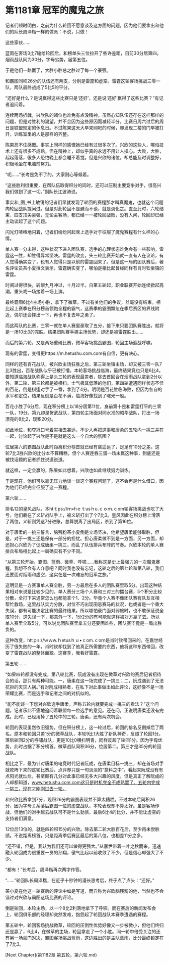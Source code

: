 # 第1181章 冠军的魔鬼之旅

记者们顿时明白，之前为什么轮回不愿意谈及这方面的问题，因为他们要拿出和他们的队长周泽楷一样的做派：不说，只做！

这些家伙……

蓝雨在客场3比7输给轮回后，和榜单头三位拉开了些许差距，目前30分居第四。烟雨战队同为30分，字母劣势，居第五位。

于是他们一路赢了，大胜小胜总之胜过了每一个豪强。

和霸图同积26分的队伍还有两支，分别是雷霆和虚空。雷霆这轮客场挑战三零一队，两队最终战成了5比5的平分。

“还好是什么？是说赢得这些比赛只是‘还好’，还是说‘还好’赢得了这些比赛？”有记者追问着。

连续两场折戟，兴欣队的诸位也难免有点没精神。虽然心知队伍还存在这样那样的问题，但是对胜利的渴望，并不会因为这些原因而减轻半分。比赛日周六过后的周日是联盟规定的休息日。不过陈果这天大早来网吧的时候，却发现二楼的门早被打开，训练室里的人是那样的齐整。

陈果忍不住感慨。事实上同样的感慨她已经有过很多次了。兴欣的这些人，哪怕技术上还有很多不成熟，但在精神上，却似乎真的永远不用让人操心。大败，大胜，起起落落，很多人恐怕晚上都会睡不着觉。但是兴欣的诸位，却总能及时调整好，积极地坐在电脑前努力。

“呃……”长考是免不了的，大家耐心等候着。

“这些胜利很重要，在帮队伍取得积分的同时，还可以压制主要竞争对手，很高兴我们做到了这一切。”副队长江波涛说。

事实和_图_书上敏锐的记者们早就发现了轮回的赛程那才叫真魔鬼，也就这个问题向轮回战队提问过。但是对此轮回不是避而不谈，就是淡化之。直至此时，六轮结束，四支顶尖豪强，无论主客场，都已经一一被轮回战败，没有人问，轮回却已经主动谈起了这个问题。

闪光灯喳喳地闪着，记者们纷纷问起席上选手对于征服了魔鬼赛程有什么样的心情。

单人赛一分未得，这种状况下进入团队赛，选手的心理状态难免会有一些影响。雷霆这一胜，却胜得异常坚决。雷霆的改变，头三轮比赛开始就一直有人在议论，有人觉得确实变了，也有人觉得只是以前的雷霆回来了。但是这一局的团队赛后，著名评论员茶小夏撰文表示，雷霆确实变了，哪怕是相比起曾经同样有肖时钦坐镇的雷霆。

时间过得很快，转眼九月冲过，十月过半。自第五轮起，职业联赛开始连续掀起高潮，重头戏一场接着一场上演。

最终霸图6比4主场小胜，拿下了微草，不过有关他们的争议，丝毫没有结束。相比起上赛季在积分榜首领跑全程的霸气，这赛季的霸图飘忽在季后赛区的界线附近，偶尔还会摔出一下，再也不复去年之勇了。

而这两队的比赛，三零一就在单人赛里豪取了五分，接下来只要团队赛胜出，就将是一场10比0的完胜。结果团队赛手握主场优势，却还是被雷霆胜出……

而后的第六轮，又是两场重磅比赛，微草客场挑战霸图，轮回主场迎战呼啸。

现有的雷霆，变得更https://m.hetushu.com.com有自信，更有决心。

同样的还有百花战队，被兴欣主场狂胜之后，第三轮坐镇主场，却又被三零一队7比3胜出，百花战队似乎已被打懵。本轮客场挑战临海，最终结果竟也只是6比4。要知道临海战队称得上是头三轮的表现最差者，除去首回合在烟雨战队拿到2分以外，第二轮、第三轮都是被横扫。士气极其低落的他们，第四轮遭遇同样状态不佳的百花，倒是棋逢对手了一番，拿到了4分。明明是百花胜临海败，但因为各自的水平和定位，结果反倒是百花不满，临海好像找到了曙光一般。

百花小胜了6分后，现在积分榜上以18分居第11位，身前第十是和雷霆打平的三零一队，19分。第九却是贺武战队，第四轮主场面对同水准的昭华战队，打出一场漂亮的8比2，现积20分。

如此地位，和夺冠口号着实相去甚远，不少人再把这事和唐柔的五轮内一挑三并在一起，讨论起了兴欣是不是就是这么一个自大的氛围？

位居第六的霸图战队此时距离积分榜首就已经有些遥远了，足足有10分之差。这轮7比3胜兴欣的比分本不算糟糕，但个人赛连吞三蛋一场未赢这种事，到底还是被找话题的记者抓住说道说道。

就这样，一定会赢的，陈果如此想着。兴欣也如此继续努力训练。

于是现在，他们可以毫无压力地谈一谈这个赛程问题了，这不会再是什么借口，因为他们已经完全征服了这一赛程。

第六轮……

排名12的皇风战队，本htｔps://ｍ•hｅｔusｈu.ｃｏｍ.ｃom轮客场挑战也吃了大亏，他们栽在了义斩战队手上，被义斩打出了个7比3。皇风因此在积分榜上滑落了两位，义斩则凭这7分进账，总算脱离了出局区，杀到了第16位。

对于唐柔的一挑三誓言，脑残粉茶小夏倒是立场坚决，他希望唐柔能够取胜，但是，对于一挑三还是保有一部分的担忧。担心唐柔做不到是一方面，另一方面，却还担心兴欣为了促成唐柔一挑三，而乱了队伍排兵布阵的节奏。兴欣本轮的单人赛排兵布局相比起上一局确实有不少不同。

“从第三轮开始，霸图、蓝雨、微草、呼啸……我称这是史上最强力的一次魔鬼赛程，我想不会有人介意吧？同时我也没有忘记，这轮之后的第七轮和第八轮，我们还要面对烟雨和虚空，这实在是一次难忘的冠军之旅。”

这明显是一方赛事单人赛全胜，另一方最后在多人的团队赛里取5分。出现这种结果相对来说是比较少见的。单人赛分三场个人赛和三对三的擂台赛，5个积分比较分散，全打下来通常怎么也都能拿个1、2分。毕竟个人赛不像团队赛有队友互相帮忙救场，这里战队实力分散，对位不巧出现田忌赛马的状况，也或者是一个重大失误，都有可能决定比赛的最终结果。所以哪怕豪门面对弱旅时，也不敢保证说全取10分，这失误一下，那意外一下，1分2分的有可能就这样被对方赢了去。所以单人赛里全取5分，可以说比团队赛里拿五分还要困难些，团队赛毕竟是一局出胜负的。

这种改变，httｐs://ｗｗw.ｈetusｈｕ•ｃom.ｃoｍ是肖时钦带回来的。在嘉世经历了很失败的一年，肖时钦却找到了他真正所需要的东西，他将这种东西带回，改变了雷霆战队的整体面貌。这赛季，我看好雷霆。

第五轮……

“如果四轮都没有完成，第八轮比赛，阮成没有出现在微草对兴欣的赛后记者招待会的话，那只有两种可能。一，唐柔在这一场完成了一挑三；二，阮成遇到了无法抗拒的天灾人祸。”有对阮成相熟者，在私下对此事做出如此评论，这好像不是一场荣耀比赛，而是选手和记者之间的对抗似的。

“能不能谈一下您对兴欣选手唐柔，声称五轮内就要完成一挑三的看法？”这个问题，记者乐此不疲地追问着联盟每一位选手的意见。还在问，正说明唐柔还没有完成。此时，已经用掉了五轮中的三轮。唐柔，还有两次机会。

轮回的表现虽然依旧强势，但在积分榜上，这一轮过后，轮回的排名反倒掉后了两名。原本和轮回只差1分的微草战队，本轮9比1大胜了新队神奇，反超了轮回1分。落后轮回2分的呼啸战队，更是10比0横扫明青，同样反超了轮回1分。因为字母优势，此时占据了积分榜首。微草战队同积36分，位居第二。第三才是35分的轮回战队。

相比之下，最为针对唐柔的电竞时代记者阮成，在唐柔目标一挑三，却在首场对手就败阵下来的这轮比赛后，点评却只是一句淡淡的“意料之中”。看起来阮成没有有点阳光就灿烂，甚至颇有几分对此事已经无多大兴趣的风度，但是真正了解阮成的人却都知道，www.hetushu.com.com这只是时机完全不成熟罢了。五轮内完成一挑三，现在才刚刚过去一轮。

和兴欣比赛拿到7分，现积26分的霸图表现并不算太糟糕。不过本轮后同积26分，因为字母关系落后霸图一位的虚空战队，本轮表现却不算太好。虽是客场作战，但他们的对手越云战队可不是什么劲旅，最后6比4的比分，并不能让虚空的支持者们满意。

12位后13位的，就是四轮积15分的兴欣。除去第二轮大胜百花后，至少再未尝胜绩。不说距离榜首，只是距离季后赛区最后的第八位，也相差11分之多。

“还不错，但是，我认为我们还可以做得更强大。”从嘉世带着一叶之秋而来，迅速融入轮回成为很重要一员的孙翔，傲气比起以前收敛了不少，但是信心却强大了不少。

“都有！”长考后，周泽楷再次两字作答。

“……”轮回队长周泽楷，在近乎十秒钟的漫长思考后，终于点了点头：“还好。”

茶小夏在他这一轮赛后的评论中如是写道，而自称为兴欣脑残粉的他，当然也不会错过对兴欣与霸图这场比赛的评论。

倒是轮回，本轮主场，以一个8比2利落地拿下了呼啸。而在赛后的新闻发布会上，轮回俱乐部的经理却突然发难，抱怨起了轮回战队本赛季遭遇的赛程。

第五轮中，轮回客场挑战微草，轮回的压倒性优势好像又一步被微小，但他们终归还是赢了，6比4，在微草的主场，轮回拿走了一个小胜。同一轮中倍受关注的还有另一场豪门对决，霸图客场挑战蓝雨，这边胜出的是主队蓝雨，比分最终锁定在了7比3。



[Next Chapter](第1182章 第五轮，第六轮.md)